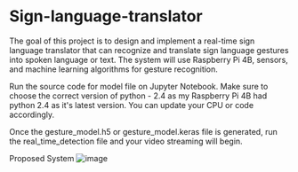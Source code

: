 # Sign-language-translator
The goal of this project is to design and implement a real-time sign language  translator that can recognize and translate sign language gestures into spoken language or  text. The system will use Raspberry Pi 4B, sensors, and machine learning  algorithms for gesture recognition. 

Run the source code for model file on Jupyter Notebook. Make sure to choose the correct version of python - 2.4 as my Raspberry Pi 4B had python 2.4 as it's latest version. You can update your CPU or code accordingly. 

Once the gesture_model.h5 or gesture_model.keras file is generated, run the real_time_detection file and your video streaming will begin. 

Proposed System
![image](https://github.com/user-attachments/assets/d8441cbf-7199-4dd5-ae09-3da331e9ad2b)
